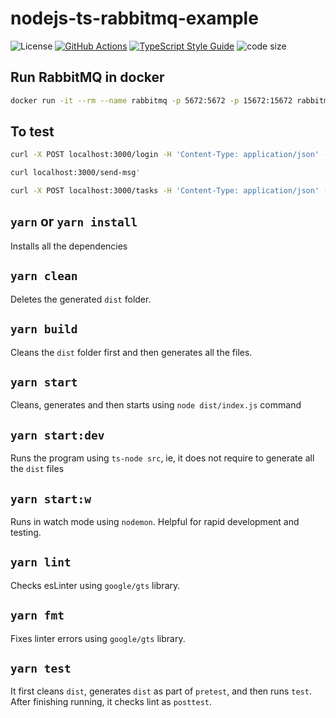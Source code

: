 # nodejs-ts-rabbitmq-example

![License][license-image]
[![GitHub Actions][github-image]][github-url]
[![TypeScript Style Guide][gts-image]][gts-url]
![code size][code-size-image]
<!-- [![codecov][codecov-image]][codecov-url] -->

## Run RabbitMQ in docker

```bash
docker run -it --rm --name rabbitmq -p 5672:5672 -p 15672:15672 rabbitmq:3.9-management
```

## To test

```bash
curl -X POST localhost:3000/login -H 'Content-Type: application/json' -d '{"username":"user","password":"my_password"}'
```

```bash
curl localhost:3000/send-msg'
```

```bash
curl -X POST localhost:3000/tasks -H 'Content-Type: application/json' -d '{"msg":"wait 3s....."}'
```


## `yarn` or `yarn install`

Installs all the dependencies

## `yarn clean`

Deletes the generated `dist` folder.

## `yarn build`

Cleans the `dist` folder first and then generates all the files.

## `yarn start`

Cleans, generates and then starts using `node dist/index.js` command

## `yarn start:dev`

Runs the program using `ts-node src`, ie, it does not require to generate all the `dist` files

## `yarn start:w`

Runs in watch mode using `nodemon`. Helpful for rapid development and testing.

## `yarn lint`

Checks esLinter using `google/gts` library.

## `yarn fmt`

Fixes linter errors using `google/gts` library.

## `yarn test`

It first cleans `dist`, generates `dist` as part of `pretest`, and then runs `test`.
After finishing running, it checks lint as `posttest`.

[github-image]: https://github.com/the-redback/nodejs-ts-rabbitmq-example/actions/workflows/build.yaml/badge.svg
[github-url]: https://github.com/the-redback/nodejs-ts-rabbitmq-example/actions
[codecov-image]: https://codecov.io/gh/the-redback/nodejs-ts-rabbitmq-example/branch/main/graph/badge.svg
[codecov-url]: https://codecov.io/gh/the-redback/nodejs-ts-rabbitmq-example
[gts-image]: https://img.shields.io/badge/code%20style-google-blueviolet.svg
[gts-url]: https://github.com/google/gts
[snyk-image]: https://snyk.io/test/github/the-redback/nodejs-ts-rabbitmq-example/badge.svg
[snyk-url]: https://snyk.io/test/github/the-redback/nodejs-ts-rabbitmq-example
[license-image]: https://img.shields.io/github/license/the-redback/nodejs-ts-rabbitmq-example
[code-size-image]: https://img.shields.io/github/languages/code-size/the-redback/nodejs-ts-rabbitmq-example
